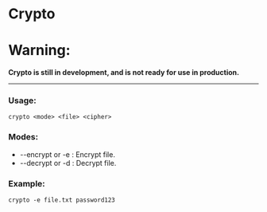 # Crypto

# Warning:
**Crypto is still in development, and is not ready for use in production.**

**********************************

### Usage:

    crypto <mode> <file> <cipher>

### Modes:

* --encrypt or -e : Encrypt file.
* --decrypt or -d : Decrypt file.

### Example:

    crypto -e file.txt password123
